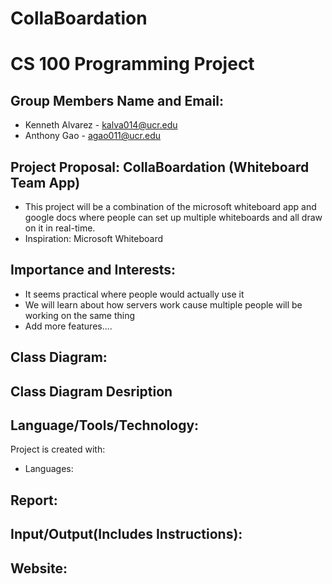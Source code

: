 # CollaBoardation
# CS 100 Programming Project
## Group Members Name and Email:
* Kenneth Alvarez - kalva014@ucr.edu
* Anthony Gao - agao011@ucr.edu

## Project Proposal: CollaBoardation (Whiteboard Team App)
* This project will be a combination of the microsoft whiteboard app and google docs where people can set up multiple whiteboards and all draw on it in real-time.
* Inspiration: Microsoft Whiteboard

## Importance and Interests:
* It seems practical where people would actually use it
* We will learn about how servers work cause multiple people will be working on the same thing
* Add more features....


## Class Diagram:


## Class Diagram Desription


## Language/Tools/Technology:
Project is created with:
* Languages:
	
## Report:

## Input/Output(Includes Instructions):

## Website:

